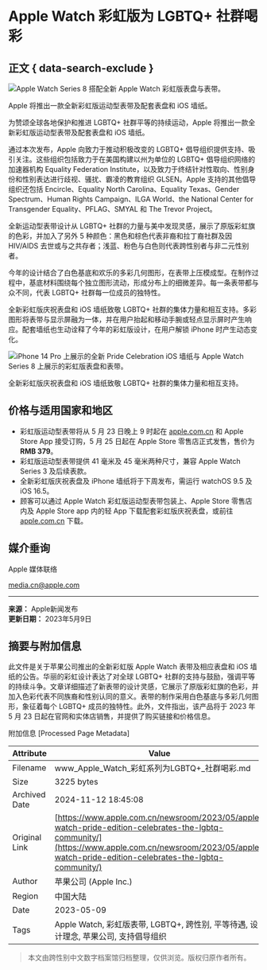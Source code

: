 # Apple Watch 彩虹版为 LGBTQ+ 社群喝彩

## 正文 { data-search-exclude }


![Apple Watch Series 8 搭配全新 Apple Watch 彩虹版表盘与表带。](https://www.apple.com.cn/newsroom/images/product/watch/standard/Apple-Watch-Pride-Edition-2023-band_inline.jpg.large.jpg)

Apple 将推出一款全新彩虹版运动型表带及配套表盘和 iOS 墙纸。

为赞颂全球各地保护和推进 LGBTQ+ 社群平等的持续运动，Apple 将推出一款全新彩虹版运动型表带及配套表盘和 iOS 墙纸。

通过本次发布，Apple 向致力于推动积极改变的 LGBTQ+ 倡导组织提供支持、吸引关注。这些组织包括致力于在美国构建以州为单位的 LGBTQ+ 倡导组织网络的加速器机构 Equality Federation Institute，以及致力于终结针对性取向、性别身份和性别表达进行歧视、骚扰、霸凌的教育组织 GLSEN。Apple 支持的其他倡导组织还包括 Encircle、Equality North Carolina、Equality Texas、Gender Spectrum、Human Rights Campaign、ILGA World、the National Center for Transgender Equality、PFLAG、SMYAL 和 The Trevor Project。

全新运动型表带设计从 LGBTQ+ 社群的力量与美中发现灵感，展示了原版彩虹旗的色彩，并加入了另外 5 种颜色：黑色和棕色代表非裔和拉丁裔社群及因 HIV/AIDS 去世或与之共存者；浅蓝、粉色与白色则代表跨性别者与非二元性别者。

今年的设计结合了白色基底和欢乐的多彩几何图形，在表带上压模成型。在制作过程中，基底材料围绕每个独立图形流动，形成分布上的细微差异。每一条表带都与众不同，代表 LGBTQ+ 社群每一位成员的独特性。

全新彩虹版庆祝表盘和 iOS 墙纸致敬 LGBTQ+ 社群的集体力量和相互支持。多彩图形将表带与显示屏融为一体，并在用户抬起和移动手腕或轻点显示屏时产生响应。配套墙纸也生动诠释了今年的彩虹版设计，在用户解锁 iPhone 时产生动态变化。

![iPhone 14 Pro 上展示的全新 Pride Celebration iOS 墙纸与 Apple Watch Series 8 上展示的彩虹版表盘和表带。](https://www.apple.com.cn/newsroom/images/product/watch/standard/Apple-Watch-Pride-Edition-Celebration-wallpaper_inline.jpg.large.jpg)

全新彩虹版庆祝表盘和 iOS 墙纸致敬 LGBTQ+ 社群的集体力量和相互支持。

## 价格与适用国家和地区

- 彩虹版运动型表带将从 5 月 23 日晚上 9 时起在 [apple.com.cn](https://www.apple.com.cn/) 和 Apple Store App 接受订购，5 月 25 日起在 Apple Store 零售店正式发售，售价为 **RMB 379**。
- 彩虹版运动型表带提供 41 毫米及 45 毫米两种尺寸，兼容 Apple Watch Series 3 及后续表款。
- 全新彩虹版庆祝表盘及 iPhone 墙纸将于下周发布，需运行 watchOS 9.5 及 iOS 16.5。
- 顾客可以通过 Apple Watch 彩虹版运动型表带包装上、Apple Store 零售店内及 Apple Store app 内的轻 App 下载配套彩虹版庆祝表盘，或前往 [apple.com.cn](https://www.apple.com.cn/) 下载。

## 媒介垂询

Apple 媒体联络

[media.cn@apple.com](mailto:media.cn@apple.com)

---

**来源：** Apple新闻发布  
**更新日期：** 2023年5月9日

## 摘要与附加信息

<!-- tcd_abstract -->
此文件是关于苹果公司推出的全新彩虹版 Apple Watch 表带及相应表盘和 iOS 墙纸的公告。华丽的彩虹设计表达了对全球 LGBTQ+ 社群的支持与鼓励，强调平等的持续斗争。文章详细描述了新表带的设计灵感，它展示了原版彩虹旗的色彩，并加入色彩代表不同族裔和性别认同的意义。表带的制作采用白色基底与多彩几何图形，象征着每个 LGBTQ+ 成员的独特性。此外，文件指出，该产品将于 2023 年 5 月 23 日起在官网和实体店销售，并提供了购买链接和价格信息。
<!-- tcd_abstract_end -->

附加信息 [Processed Page Metadata]

| Attribute       | Value                                  |
|-----------------|----------------------------------------|
| Filename        | www_Apple_Watch_彩虹系列为LGBTQ+_社群喝彩.md                             |
| Size            | 3225 bytes                           |
| Archived Date   | 2024-11-12 18:45:08                             |
| Original Link   | [https://www.apple.com.cn/newsroom/2023/05/apple-watch-pride-edition-celebrates-the-lgbtq-community/](https://www.apple.com.cn/newsroom/2023/05/apple-watch-pride-edition-celebrates-the-lgbtq-community/)                       |
| Author          | 苹果公司 (Apple Inc.)                               |
| Region          | 中国大陆                               |
| Date            | 2023-05-09                                 |
| Tags            | Apple Watch, 彩虹版表带, LGBTQ+, 跨性别, 平等待遇, 设计理念, 苹果公司, 支持倡导组织                                 |
>
> 本文由跨性别中文数字档案馆归档整理，仅供浏览。版权归原作者所有。
>